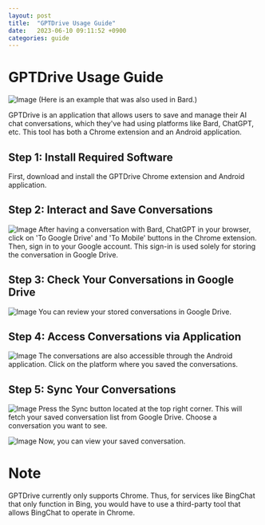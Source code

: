 ```yaml
---
layout: post
title:  "GPTDrive Usage Guide"
date:   2023-06-10 09:11:52 +0900
categories: guide
---
```


# GPTDrive Usage Guide
![Image](https://raw.githubusercontent.com/raccdevman/raccdevman.github.io/main/_posts/assets/stage7.png)
(Here is an example that was also used in Bard.)

GPTDrive is an application that allows users to save and manage their AI chat conversations, which they've had using platforms like Bard, ChatGPT, etc. This tool has both a Chrome extension and an Android application.

## Step 1: Install Required Software
First, download and install the GPTDrive Chrome extension and Android application.

## Step 2: Interact and Save Conversations
![Image](https://raw.githubusercontent.com/raccdevman/raccdevman.github.io/main/_posts/assets/stage2.png)
After having a conversation with Bard, ChatGPT in your browser, click on 'To Google Drive' and 'To Mobile' buttons in the Chrome extension. Then, sign in to your Google account. This sign-in is used solely for storing the conversation in Google Drive.

## Step 3: Check Your Conversations in Google Drive
![Image](https://raw.githubusercontent.com/raccdevman/raccdevman.github.io/main/_posts/assets/stage3.png)
You can review your stored conversations in Google Drive.

## Step 4: Access Conversations via Application
![Image](https://raw.githubusercontent.com/raccdevman/raccdevman.github.io/main/_posts/assets/stage4.png)
The conversations are also accessible through the Android application. Click on the platform where you saved the conversations.

## Step 5: Sync Your Conversations
![Image](https://raw.githubusercontent.com/raccdevman/raccdevman.github.io/main/_posts/assets/stage5.png)
Press the Sync button located at the top right corner. This will fetch your saved conversation list from Google Drive. Choose a conversation you want to see.

![Image](https://raw.githubusercontent.com/raccdevman/raccdevman.github.io/main/_posts/assets/stage6.png)
Now, you can view your saved conversation.

# Note
GPTDrive currently only supports Chrome. Thus, for services like BingChat that only function in Bing, you would have to use a third-party tool that allows BingChat to operate in Chrome.